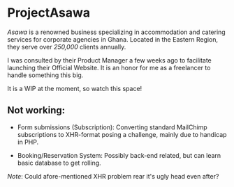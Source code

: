
# ProjectAsawa
*Asawa* is a renowned business specializing in accommodation and catering services for corporate agencies in Ghana. Located in the Eastern Region, they serve over *250,000* clients annually.

I was consulted by their Product Manager a few weeks ago to facilitate launching their Official Website. It is an honor for me as a freelancer to handle something this big.

It is a WIP at the moment, so watch this space!

## Not working:

* Form submissions (Subscription): Converting standard MailChimp subscriptions to XHR-format posing a challenge, mainly due to handicap in PHP.

* Booking/Reservation System: Possibly back-end related, but can learn basic database to get rolling.

*Note*: Could afore-mentioned XHR problem rear it's ugly head even after?